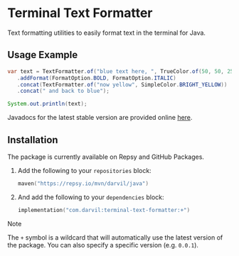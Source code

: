 ﻿# Terminal Text Formatter

Text formatting utilities to easily format text in the terminal for Java.


## Usage Example

```java
var text = TextFormatter.of("blue text here, ", TrueColor.of(50, 50, 255))
   .addFormat(FormatOption.BOLD, FormatOption.ITALIC)
   .concat(TextFormatter.of("now yellow", SimpleColor.BRIGHT_YELLOW))
   .concat(" and back to blue");

System.out.println(text);
```

Javadocs for the latest stable version are provided online [here](https://darvil82.github.io/java-terminal-text-formatter/).


## Installation

The package is currently available on Repsy and GitHub Packages.

1. Add the following to your `repositories` block:
   ```kotlin
   maven("https://repsy.io/mvn/darvil/java")
   ```

2. And add the following to your `dependencies` block:
   ```kotlin
   implementation("com.darvil:terminal-text-formatter:+")
   ```
> [!NOTE]
> The `+` symbol is a wildcard that will automatically use the latest version of the package.
> You can also specify a specific version (e.g. `0.0.1`).